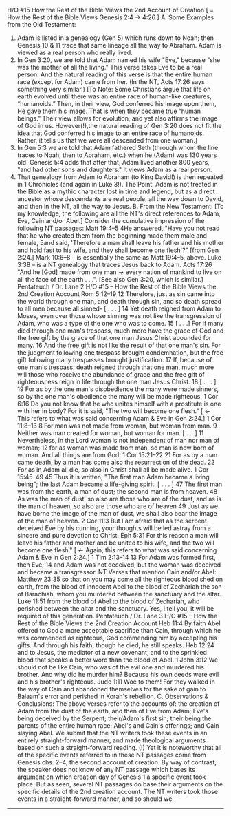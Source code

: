 H/O #15
How the Rest of the Bible Views the 2nd Account of Creation
[ = How the Rest of the Bible Views Genesis 2:4 → 4:26 ]
A. Some Examples from the Old Testament:
1. Adam is listed in a genealogy (Gen 5) which runs down to Noah; then Genesis 10 & 11 
trace that same lineage all the way to Abraham. Adam is viewed as a real person who 
really lived. 
2. In Gen 3:20, we are told that Adam named his wife "Eve," because "she was the mother 
of all the living." This verse takes Eve to be a real person. And the natural reading of 
this verse is that the entire human race (except for Adam) came from her. (In the NT, 
Acts 17:26 says something very similar.) 
[To Note: Some Christians argue that life on earth evolved until there was an entire 
race of human-like creatures, “humanoids.” Then, in their view, God conferred his 
image upon them, He gave them his image. That is when they became true “human 
beings.” Their view allows for evolution, and yet also affirms the image of God in us.
However(!),the natural reading of Gen 3:20 does not fit the idea that God conferred 
his image to an entire race of humanoids. Rather, it tells us that we were all 
descended from one woman.] 
3. In Gen 5:3 we are told that Adam fathered Seth (through whom the line traces to Noah, 
then to Abraham, etc.) when he (Adam) was 130 years old. Genesis 5:4 adds that after 
that, Adam lived another 800 years, "and had other sons and daughters." It views Adam 
as a real person. 
4. That genealogy from Adam to Abraham (to King David!) is then repeated in 1 Chronicles
(and again in Luke 3!). The Point: Adam is not treated in the Bible as a mythic character 
lost in time and legend, but as a direct ancestor whose descendants are real people, all the 
way down to David, and then in the NT, all the way to Jesus. 
B. From the New Testament:
 [To my knowledge, the following are all the NT's direct references to Adam, Eve, Cain and/or Abel.]
 Consider the cumulative impression of the following NT passages:
Matt 19:4–5 4He answered, "Have you not read that he who created them from the beginning 
made them male and female, 5and said, 'Therefore a man shall leave his father and his 
mother and hold fast to his wife, and they shall become one flesh'?" [from Gen 2:24.]
Mark 10:6–8 – is essentially the same as Matt 19:4–5, above. 
Luke 3:38 – is a NT genealogy that traces Jesus back to Adam. 
Acts 17:26 "And he [God] made from one man → every nation of mankind to live on all 
the face of the earth . . .". [See also Gen 3:20, which is similar.] 
Pentateuch / Dr. Lane 2 H/O #15 – How the Rest of the Bible Views the 2nd Creation Account
Rom 5:12–19 12 Therefore, just as sin came into the world through one man, and death 
through sin, and so death spread to all men because all sinned- [ . . . ] 14 Yet death 
reigned from Adam to Moses, even over those whose sinning was not like the 
transgression of Adam, who was a type of the one who was to come. 15 [ . . .] For if 
many died through one man's trespass, much more have the grace of God and the free 
gift by the grace of that one man Jesus Christ abounded for many. 16 And the free gift is 
not like the result of that one man's sin. For the judgment following one trespass 
brought condemnation, but the free gift following many trespasses brought justification. 
17 If, because of one man's trespass, death reigned through that one man, much more 
will those who receive the abundance of grace and the free gift of righteousness reign in 
life through the one man Jesus Christ. 18 [ . . . ] 19 For as by the one man's disobedience
the many were made sinners, so by the one man's obedience the many will be made 
righteous. 
1 Cor 6:16 Do you not know that he who unites himself with a prostitute is one with her in 
body? For it is said, "The two will become one flesh." [ ← This refers to what was said 
concerning Adam & Eve in Gen 2:24.]
1 Cor 11:8–13 8 For man was not made from woman, but woman from man. 9 Neither was 
man created for woman, but woman for man. [ . . .] 11 Nevertheless, in the Lord woman 
is not independent of man nor man of woman; 12 for as woman was made from man, so 
man is now born of woman. And all things are from God.
1 Cor 15:21–22 21 For as by a man came death, by a man has come also the resurrection of 
the dead. 22 For as in Adam all die, so also in Christ shall all be made alive.
1 Cor 15:45–49 45 Thus it is written, "The first man Adam became a living being"; the last 
Adam became a life-giving spirit. [ . . . ] 47 The first man was from the earth, a man of 
dust; the second man is from heaven. 48 As was the man of dust, so also are those who 
are of the dust, and as is the man of heaven, so also are those who are of heaven 49 
Just as we have borne the image of the man of dust, we shall also bear the image of the 
man of heaven.
2 Cor 11:3 But I am afraid that as the serpent deceived Eve by his cunning, your thoughts 
will be led astray from a sincere and pure devotion to Christ.
Eph 5:31 For this reason a man will leave his father and mother and be united to his wife, and 
the two will become one flesh." [ ← Again, this refers to what was said concerning Adam 
& Eve in Gen 2:24.]
1 Tim 2:13–14 13 For Adam was formed first, then Eve; 14 and Adam was not deceived, but 
the woman was deceived and became a transgressor.
NT Verses that mention Cain and/or Abel:
Matthew 23:35 so that on you may come all the righteous blood shed on earth, from the blood 
of innocent Abel to the blood of Zechariah the son of Barachiah, whom you murdered 
between the sanctuary and the altar.
Luke 11:51 from the blood of Abel to the blood of Zechariah, who perished between the altar 
and the sanctuary. Yes, I tell you, it will be required of this generation.
Pentateuch / Dr. Lane 3 H/O #15 – How the Rest of the Bible Views the 2nd Creation Account
Heb 11:4 By faith Abel offered to God a more acceptable sacrifice than Cain, through which 
he was commended as righteous, God commending him by accepting his gifts. And 
through his faith, though he died, he still speaks.
Heb 12:24 and to Jesus, the mediator of a new covenant, and to the sprinkled blood that speaks 
a better word than the blood of Abel.
1 John 3:12 We should not be like Cain, who was of the evil one and murdered his brother. 
And why did he murder him? Because his own deeds were evil and his brother's 
righteous.
Jude 1:11 Woe to them! For they walked in the way of Cain and abandoned themselves for 
the sake of gain to Balaam's error and perished in Korah's rebellion.
C. Observations & Conclusions:
The above verses refer to the accounts of: the creation of Adam from the dust of the earth, and 
then of Eve from Adam; Eve's being deceived by the Serpent; their/Adam's first sin; their being 
the parents of the entire human race; Abel's and Cain's offerings; and Cain slaying Abel. 
We submit that the NT writers took these events in an entirely straight-forward manner, and 
made theological arguments based on such a straight-forward reading. 
(!) Yet it is noteworthy that all of the specific events referred to in these NT passages come 
 from Genesis chs. 2–4, the second account of creation. 
By way of contrast, the speaker does not know of any NT passage which bases its argument on 
which creation day of Genesis 1 a specific event took place. But as seen, several NT passages 
do base their arguments on the specific details of the 2nd creation account. The NT writers took 
those events in a straight-forward manner, and so should we. 
* * * * *
